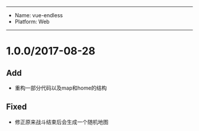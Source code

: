 ----
- Name: vue-endless
- Platform: Web

----
# 1.0.0/2017-08-28
## Add
- 重构一部分代码以及map和home的结构

## Fixed
- 修正原来战斗结束后会生成一个随机地图
